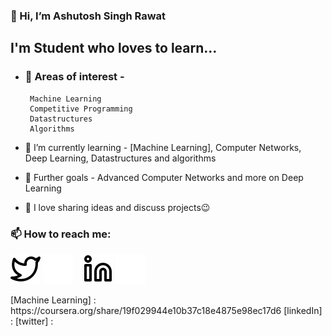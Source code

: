 ### 👋 Hi, I’m Ashutosh Singh Rawat

## I'm Student who loves to learn... 
- ### 👀 Areas of interest -
       Machine Learning
       Competitive Programming
       Datastructures
       Algorithms

- 🌱 I’m currently learning - [Machine Learning], Computer Networks, Deep Learning, Datastructures and algorithms

- 🎈 Further goals - Advanced Computer Networks and more on Deep Learning

- 💞️ I love sharing ideas and discuss projects😉

### 📫 How to reach me:
[![website](./img/twitter-light.svg)](https://twitter.com/codestackr#gh-light-mode-only)
[![website](./img/twitter-dark.svg)](https://twitter.com/codestackr#gh-dark-mode-only)
&nbsp;&nbsp;
[![website](./img/linkedin-light.svg)](https://linkedin.com/in/codeSTACKr#gh-light-mode-only)
[![website](./img/linkedin-dark.svg)](https://linkedin.com/in/codeSTACKr#gh-dark-mode-only)
&nbsp;&nbsp;


</details>
[Machine Learning] : https://coursera.org/share/19f029944e10b37c18e4875e98ec17d6
[linkedIn] :
[twitter] : 


<!---
Ashutosh-Rawat/Ashutosh-Rawat is a ✨ special ✨ repository because its `README.md` (this file) appears on your GitHub profile.
You can click the Preview link to take a look at your changes.
--->
